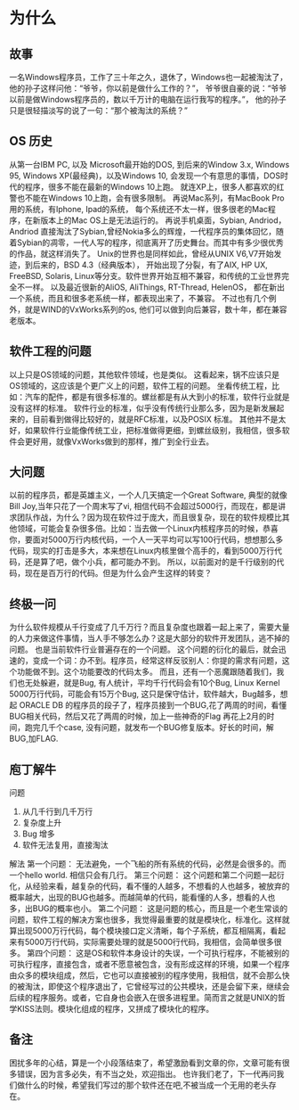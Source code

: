 # 为什么

## 故事
  一名Windows程序员，工作了三十年之久，退休了，Windows也一起被淘汰了，
      他的孙子这样问他：“爷爷，你以前是做什么工作的？”， 
      爷爷很自豪的说：“爷爷以前是做Windows程序员的，数以千万计的电脑在运行我写的程序。”， 
      他的孙子只是很轻描淡写的说了一句：“那个被淘汰的系统？”
  
## OS 历史
  从第一台IBM PC, 以及 Microsoft最开始的DOS, 到后来的Window 3.x, Windows 95, Windows XP(最经典)，以及Windows 10, 会发现一个有意思的事情，DOS时代的程序，很多不能在最新的Windows 10上跑。 就连XP上，很多人都喜欢的红警也不能在Windows 10上跑，会有很多限制。
  再说Mac系列，有MacBook Pro用的系统，有Iphone, Ipad的系统， 每个系统还不太一样，很多很老的Mac程序，在新版本上的Mac OS上是无法运行的。
  再说手机桌面，Sybian, Andriod，Andriod 直接淘汰了Sybian,曾经Nokia多么的辉煌，一代程序员的集体回忆，随着Sybian的凋零，一代人写的程序，彻底离开了历史舞台。而其中有多少很优秀的作品，就这样消失了。
  Unix的世界也是同样如此，曾经从UNIX V6,V7开始发迹，到后来的，BSD 4.3（经典版本）， 开始出现了分裂，有了AIX, HP UX, FreeBSD, Solaris, Linux等分支。软件世界开始互相不兼容，和传统的工业世界完全不一样。
  以及最近很新的AliOS, AliThings, RT-Thread, HelenOS， 都在新出一个系统，而且和很多老系统一样，都表现出来了，不兼容。
  不过也有几个例外，就是WIND的VxWorks系列的os, 他们可以做到向后兼容，数十年，都在兼容老版本。
  
## 软件工程的问题
  以上只是OS领域的问题，其他软件领域，也是类似。
  这看起来，锅不应该只是OS领域的，这应该是个更广义上的问题，软件工程的问题。
  坐看传统工程，比如：汽车的配件，都是有很多标准的。螺丝都是有从大到小的标准，软件行业就是没有这样的标准。
  软件行业的标准，似乎没有传统行业那么多，因为是新发展起来的，目前看到做得比较好的，就是RFC标准，以及POSIX 标准。
  其他并不是太好，如果软件行业能像传统工业，把标准做得更细，到螺丝级别，我相信，很多软件会更好用，就像VxWorks做到的那样，推广到全行业去。
  
## 大问题
  以前的程序员，都是英雄主义，一个人几天搞定一个Great Software, 典型的就像Bill Joy,当年只花了一个周末写了vi, 相信代码不会超过5000行，而现在，都是讲求团队作战，为什么？因为现在软件过于庞大，而且很复杂，现在的软件规模比其他领域，可能会复杂很多倍。比如：当去做一个Linux内核程序员的时候，恭喜你，要面对5000万行内核代码，一个人一天平均可以写100行代码，想想那么多代码，现实的打击是多大，本来想在Linux内核里做个高手的，看到5000万行代码，还是算了吧，做个小兵，都可能办不到。
  所以，以前面对的是千行级别的代码，现在是百万行的代码。但是为什么会产生这样的转变？
 
## 终极一问
  为什么软件规模从千行变成了几千万行？而且复杂度也跟着一起上来了，需要大量的人力来做这件事情，当人手不够怎么办？这是大部分的软件开发团队，逃不掉的问题。
  也是当前软件行业普遍存在的一个问题。
  这个问题的衍化的最后，就会迅速的，变成一个词：办不到。程序员，经常这样反驳别人：你提的需求有问题，这个功能做不到。这个功能要改的代码太多。
  而且，还有一个恶魔跟随着我们，我们也无处躲避，就是Bug, 有人统计，平均千行代码会有10个Bug, Linux Kernel 5000万行代码，可能会有15万个Bug, 这只是保守估计，软件越大，Bug越多，想起 ORACLE DB 的程序员的段子了，程序员接到一个BUG,花了两周的时间，看懂BUG相关代码，然后又花了两周的时候，加上一些神奇的Flag 再花上2月的时间，跑完几千个case, 没有问题，就发布一个BUG修复版本。好长的时间，解BUG,加FLAG.
  
## 庖丁解牛
  问题
  1. 从几千行到几千万行
  2. 复杂度上升
  3. Bug 增多
  4. 软件无法复用，直接淘汰
  
  解法
  第一个问题： 无法避免，一个飞船的所有系统的代码，必然是会很多的。而一个hello world. 相信只会有几行。
  第三个问题： 这个问题和第二个问题一起衍化，从经验来看，越复杂的代码，看不懂的人越多，不想看的人也越多，被放弃的概率越大，出现的BUG也越多。而越简单的代码，能看懂的人多，想看的人也多，出BUG的概率也小。
  第二个问题： 这是问题的核心，而且是一个老生常谈的问题，软件工程的解决方案也很多，我觉得最重要的就是模块化，标准化。这样就算出现5000万行代码，每个模块接口定义清晰，每个子系统，都互相隔离，看起来有5000万行代码，实际需要处理的就是5000行代码，我相信，会简单很多很多。
  第四个问题： 这是OS和软件本身设计的失误，一个可执行程序，不能被别的可执行程序，直接包含，或者不愿意被包含，没有形成这样的环境，如果一个程序由众多的模块组成，然后，它也可以直接被别的程序使用，我相信，就不会那么快的被淘汰，即使这个程序退出了，它曾经写过的公共模块，还是会留下来，继续会后续的程序服务。或者，它自身也会嵌入在很多进程里。简而言之就是UNIX的哲学KISS法则。模块化组成的程序，又拼成了模块化的程序。

## 备注
  困扰多年的心结，算是一个小段落结束了，希望激励看到文章的你，文章可能有很多错误，因为言多必失，有不当之处，欢迎指出。
  也许我们老了，下一代再问我们做什么的时候，希望我们写过的那个软件还在吧,不被当成一个无用的老头存在。
  
 
